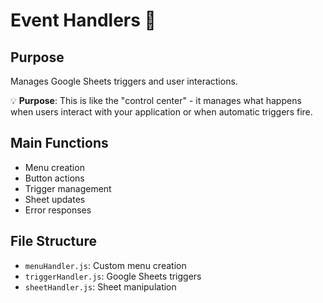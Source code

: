 # Event Handlers 🎯

## Purpose
Manages Google Sheets triggers and user interactions.

💡 **Purpose**: This is like the "control center" - it manages what happens when users interact with your application or when automatic triggers fire.

## Main Functions
- Menu creation
- Button actions
- Trigger management
- Sheet updates
- Error responses

## File Structure
- `menuHandler.js`: Custom menu creation
- `triggerHandler.js`: Google Sheets triggers
- `sheetHandler.js`: Sheet manipulation

